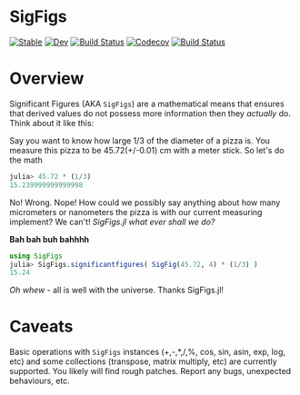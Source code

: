 # SigFigs

[![Stable](https://img.shields.io/badge/docs-stable-blue.svg)](https://caseykneale.github.io/SigFigs.jl/stable)
[![Dev](https://img.shields.io/badge/docs-dev-blue.svg)](https://caseykneale.github.io/SigFigs.jl/dev)
[![Build Status](https://travis-ci.com/caseykneale/SigFigs.jl.svg?branch=master)](https://travis-ci.com/caseykneale/SigFigs.jl)
[![Codecov](https://codecov.io/gh/caseykneale/SigFigs.jl/branch/master/graph/badge.svg)](https://codecov.io/gh/caseykneale/SigFigs.jl)
[![Build Status](https://api.cirrus-ci.com/github/caseykneale/SigFigs.jl.svg)](https://cirrus-ci.com/github/caseykneale/SigFigs.jl)


# Overview
Significant Figures (AKA `SigFigs`) are a mathematical means that ensures that derived values do not possess more information then they *actually* do. Think about it like this:

Say you want to know how large 1/3 of the diameter of a pizza is. You measure this pizza to be 45.72(+/-0.01) cm with a meter stick. So let's do the math
```Julia
julia> 45.72 * (1/3)
15.239999999999998
```
No! Wrong. Nope! How could we possibly say anything about how many micrometers or nanometers the pizza is with our current measuring implement? We can't! *SigFigs.jl what ever shall we do?*

**Bah bah buh bahhhh**
```Julia
using SigFigs
julia> SigFigs.significantfigures( SigFig(45.72, 4) * (1/3) )
15.24
```

*Oh whew* - all is well with the universe. Thanks SigFigs.jl!

# Caveats
Basic operations with `SigFigs` instances (+,-,\*,\/,\%, cos, sin, asin, exp, log, etc) and some collections (transpose, matrix multiply, etc) are currently supported. You likely will find rough patches. Report any bugs, unexpected behaviours, etc.
